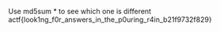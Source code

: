 Use md5sum * to see which one is different
actf{look1ng_f0r_answers_in_the_p0uring_r4in_b21f9732f829}
